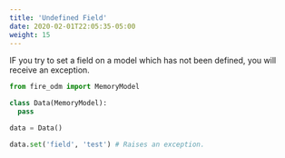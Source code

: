 ```yaml
---
title: 'Undefined Field'
date: 2020-02-01T22:05:35-05:00
weight: 15
---
```


IF you try to set a field on a model which has not been defined, you will receive an exception.

```python
from fire_odm import MemoryModel

class Data(MemoryModel):
  pass

data = Data()

data.set('field', 'test') # Raises an exception.
```
